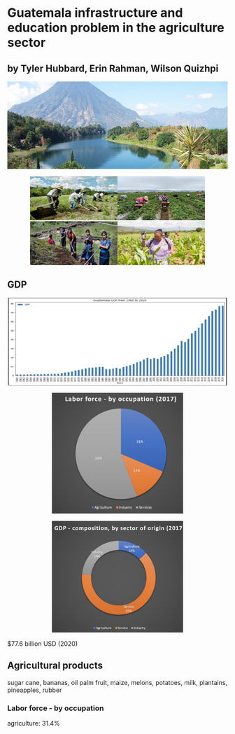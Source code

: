
# Guatemala infrastructure and education problem in the agriculture sector

## by Tyler Hubbard, Erin Rahman, Wilson Quizhpi

<p align="center">
    <img width="800" height="200" src="images/guatemala.jpg">
         </p>
</head>
<body>
    <div>
        <p align="center">
<img width="200" height="100" src="images/farming.jpg"><img width="200" height="100" src="images/farmingmoun.png"><img width="200" height="100" src="images/womanfarming.jpg"><img width="200" height="100" src="images/womanspr.jpg">
        </p>
        


        
## GDP
  <p align="center">
<img width="500" height="200" src="images/GDP.png">
  
        
 <p align="center">
<img width="300"  src="images/laborForce.png">
  
 <p align="center">
<img width="300"  src="images/gdp_sector.png">
   
$77.6 billion USD (2020)


         
## Agricultural products

sugar cane, bananas, oil palm fruit, maize, melons, potatoes, milk, plantains, pineapples, rubber

### Labor force - by occupation

agriculture: 31.4%